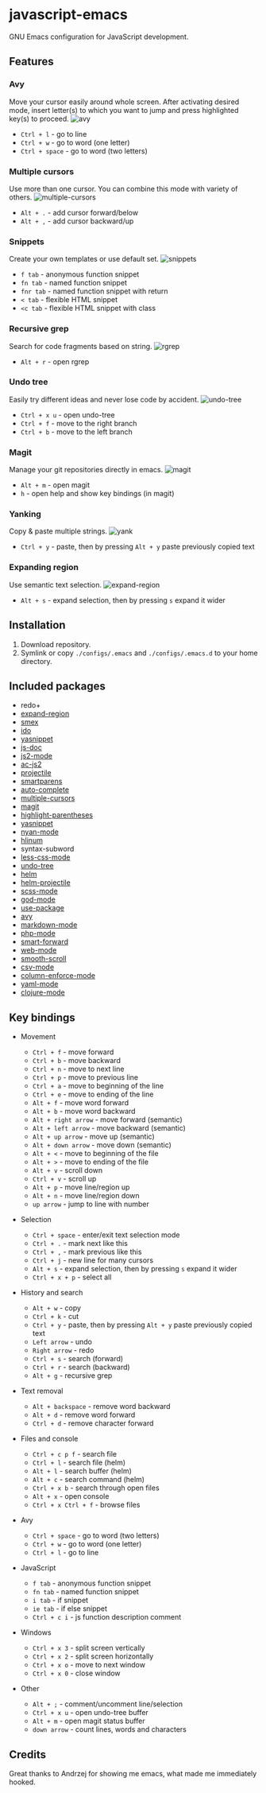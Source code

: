 # javascript-emacs
GNU Emacs configuration for JavaScript development.

## Features

### Avy
Move your cursor easily around whole screen.
After activating desired mode, insert letter(s) to which you want to jump and press highlighted key(s) to proceed.
![avy](gifs/avy.gif)
- `Ctrl + l` - go to line
- `Ctrl + w` - go to word (one letter)
- `Ctrl + space` - go to word (two letters)

### Multiple cursors
Use more than one cursor. You can combine this mode with variety of others.
![multiple-cursors](gifs/multiple-cursors.gif)
- `Alt + .` - add cursor forward/below
- `Alt + ,` - add cursor backward/up

### Snippets
Create your own templates or use default set.
![snippets](gifs/snippets.gif)
- `f tab` - anonymous function snippet
- `fn tab` - named function snippet
- `fnr tab` - named function snippet with return
- `< tab` - flexible HTML snippet
- `<c tab` - flexible HTML snippet with class

### Recursive grep
Search for code fragments based on string.
![rgrep](gifs/rgrep.gif)
- `Alt + r` - open rgrep

### Undo tree
Easily try different ideas and never lose code by accident.
![undo-tree](gifs/undo-tree.gif)
- `Ctrl + x u` - open undo-tree
- `Ctrl + f` - move to the right branch
- `Ctrl + b` - move to the left branch

### Magit
Manage your git repositories directly in emacs.
![magit](gifs/magit.gif)
- `Alt + m` - open magit
- `h` - open help and show key bindings (in magit)

### Yanking
Copy & paste multiple strings.
![yank](gifs/yank.gif)
- `Ctrl + y` - paste, then by pressing `Alt + y` paste previously copied text

### Expanding region
Use semantic text selection.
![expand-region](gifs/expand-region.gif)
- `Alt + s` - expand selection, then by pressing `s` expand it wider

## Installation
1. Download repository.
2. Symlink or copy `./configs/.emacs` and `./configs/.emacs.d` to your home directory.

## Included packages
- redo+
- [expand-region](https://github.com/magnars/expand-region.el)
- [smex](https://github.com/nonsequitur/smex)
- [ido](https://github.com/DarwinAwardWinner/ido-ubiquitous)
- [yasnippet](http://github.com/capitaomorte/yasnippet)
- [js-doc](https://github.com/mooz/js-doc)
- [js2-mode](https://github.com/mooz/js2-mode/)
- [ac-js2](https://github.com/ScottyB/ac-js2)
- [projectile](https://github.com/bbatsov/projectile)
- [smartparens](https://github.com/Fuco1/smartparens)
- [auto-complete](https://github.com/auto-complete/auto-complete)
- [multiple-cursors](https://github.com/magnars/multiple-cursors.el)
- [magit](https://github.com/magit/magit)
- [highlight-parentheses](https://github.com/tsdh/highlight-parentheses.el)
- [yasnippet](http://github.com/capitaomorte/yasnippet)
- [nyan-mode](https://github.com/TeMPOraL/nyan-mode/)
- [hlinum](https://github.com/tom-tan/hlinum-mode/)
- syntax-subword
- [less-css-mode](https://github.com/purcell/less-css-mode)
- [undo-tree](http://www.dr-qubit.org/emacs.php)
- [helm](https://emacs-helm.github.io/helm/)
- [helm-projectile](https://github.com/bbatsov/helm-projectile)
- [scss-mode](https://github.com/antonj/scss-mode)
- [god-mode](https://github.com/chrisdone/god-mode)
- [use-package](https://github.com/jwiegley/use-package)
- [avy](https://github.com/abo-abo/avy)
- [markdown-mode](http://jblevins.org/projects/markdown-mode/)
- [php-mode](https://github.com/ejmr/php-mode)
- [smart-forward](https://github.com/magnars/smart-forward.el)
- [web-mode](https://github.com/fxbois/web-mode)
- [smooth-scroll](https://www.emacswiki.org/emacs/smooth-scroll.el)
- [csv-mode](https://github.com/emacsmirror/csv-mode)
- [column-enforce-mode](www.github.com/jordonbiondo/column-enforce-mode)
- [yaml-mode](https://github.com/yoshiki/yaml-mode)
- [clojure-mode](https://github.com/clojure-emacs/clojure-mode)

## Key bindings
- Movement
  - `Ctrl + f` - move forward
  - `Ctrl + b` - move backward
  - `Ctrl + n` -  move to next line
  - `Ctrl + p` - move to previous line
  - `Ctrl + a` - move to beginning of the line
  - `Ctrl + e` - move to ending of the line
  - `Alt + f` - move word forward
  - `Alt + b` - move word backward
  - `Alt + right arrow` - move forward (semantic)
  - `Alt + left arrow` - move backward (semantic)
  - `Alt + up arrow` - move up (semantic)
  - `Alt + down arrow` - move down (semantic)
  - `Alt + <` - move to beginning of the file
  - `Alt + >` - move to ending of the file
  - `Alt + v` - scroll down
  - `Ctrl + v` - scroll up
  - `Alt + p` - move line/region up
  - `Alt + n` - move line/region down
  - `up arrow` - jump to line with number

- Selection
  - `Ctrl + space` - enter/exit text selection mode
  - `Ctrl + .` - mark next like this
  - `Ctrl + ,` - mark previous like this
  - `Ctrl + j` - new line for many cursors
  - `Alt + s` - expand selection, then by pressing `s` expand it wider
  - `Ctrl + x + p` - select all

- History and search
  - `Alt + w` - copy
  - `Ctrl + k` - cut
  - `Ctrl + y` - paste, then by pressing `Alt + y` paste previously copied text
  - `Left arrow` - undo
  - `Right arrow` - redo
  - `Ctrl + s` - search (forward)
  - `Ctrl + r` - search (backward)
  - `Alt + g` - recursive grep

- Text removal
  - `Alt + backspace` - remove word backward
  - `Alt + d` - remove word forward
  - `Ctrl + d` - remove character forward

- Files and console
  - `Ctrl + c p f` - search file
  - `Ctrl + l` - search file (helm)
  - `Alt + l` - search buffer (helm)
  - `Alt + c` - search command (helm)
  - `Ctrl + x b` - search through open files
  - `Alt + x` - open console
  - `Ctrl + x Ctrl + f` - browse files

- Avy
  - `Ctrl + space` - go to word (two letters)
  - `Ctrl + w` - go to word (one letter)
  - `Ctrl + l` - go to line

- JavaScript
  - `f tab` - anonymous function snippet
  - `fn tab` - named function snippet
  - `i tab` - if snippet
  - `ie tab` - if else snippet
  - `Ctrl + c i` - js function description comment

- Windows
  - `Ctrl + x 3` - split screen vertically
  - `Ctrl + x 2` - split screen horizontally
  - `Ctrl + x o` - move to next window
  - `Ctrl + x 0` - close window

- Other
  - `Alt + ;` - comment/uncomment line/selection
  - `Ctrl + x u` - open undo-tree buffer
  - `Alt + m` - open magit status buffer
  - `down arrow` - count lines, words and characters

## Credits
Great thanks to Andrzej for showing me emacs, what made me immediately hooked.
